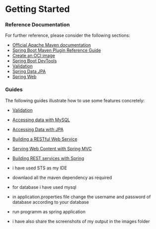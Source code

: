 # Getting Started

### Reference Documentation

For further reference, please consider the following sections:

- [Official Apache Maven documentation](https://maven.apache.org/guides/index.html)
- [Spring Boot Maven Plugin Reference Guide](https://docs.spring.io/spring-boot/docs/3.2.0/maven-plugin/reference/html/)
- [Create an OCI image](https://docs.spring.io/spring-boot/docs/3.2.0/maven-plugin/reference/html/#build-image)
- [Spring Boot DevTools](https://docs.spring.io/spring-boot/docs/3.2.0/reference/htmlsingle/index.html#using.devtools)
- [Validation](https://docs.spring.io/spring-boot/docs/3.2.0/reference/htmlsingle/index.html#io.validation)
- [Spring Data JPA](https://docs.spring.io/spring-boot/docs/3.2.0/reference/htmlsingle/index.html#data.sql.jpa-and-spring-data)
- [Spring Web](https://docs.spring.io/spring-boot/docs/3.2.0/reference/htmlsingle/index.html#web)

### Guides

The following guides illustrate how to use some features concretely:

- [Validation](https://spring.io/guides/gs/validating-form-input/)
- [Accessing data with MySQL](https://spring.io/guides/gs/accessing-data-mysql/)
- [Accessing Data with JPA](https://spring.io/guides/gs/accessing-data-jpa/)
- [Building a RESTful Web Service](https://spring.io/guides/gs/rest-service/)
- [Serving Web Content with Spring MVC](https://spring.io/guides/gs/serving-web-content/)
- [Building REST services with Spring](https://spring.io/guides/tutorials/rest/)

- i have used STS as my IDE
- downlaod all the maven dependency as required
- for database i have used mysql
- in application.properties file change the username and password of database according to your database
- run programm as spring application
- i have also share the screenshots of my output in the images folder
